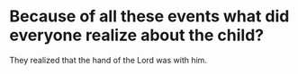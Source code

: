 # Because of all these events what did everyone realize about the child?

They realized that the hand of the Lord was with him.
